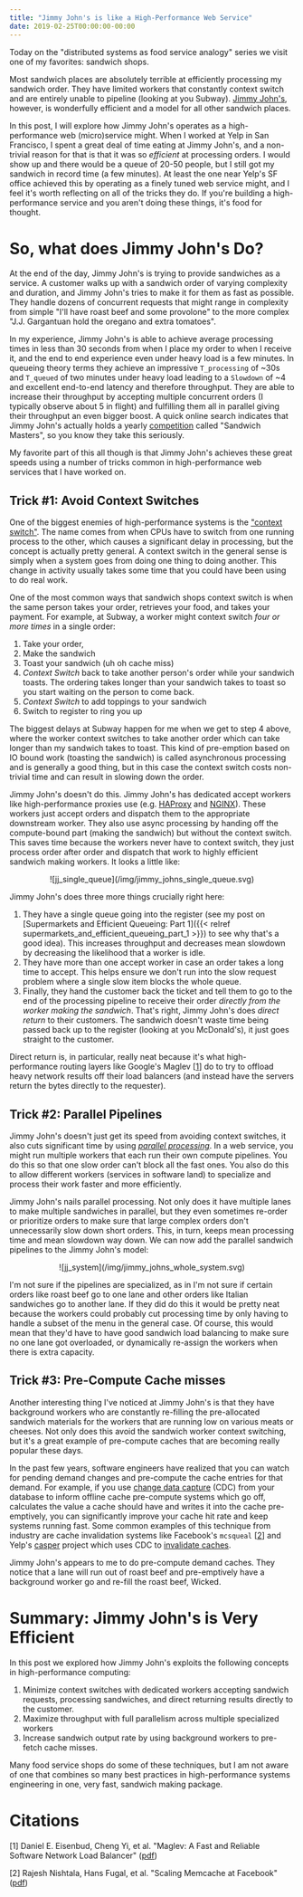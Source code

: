 ```yaml
---
title: "Jimmy John's is like a High-Performance Web Service"
date: 2019-02-25T00:00:00-00:00
---
```

Today on the "distributed systems as food service analogy" series we visit one
of my favorites: sandwich shops.

Most sandwich places are absolutely terrible at efficiently processing my
sandwich order. They have limited workers that constantly context switch and
are entirely unable to pipeline (looking at you Subway). [Jimmy
John's](https://www.jimmyjohns.com/), however, is wonderfully efficient and a
model for all other sandwich places.

In this post, I will explore how Jimmy John's operates as a high-performance
web (micro)service might. When I worked at Yelp in San Francisco, I spent a
great deal of time eating at Jimmy John's, and a non-trivial reason for that is
that it was so *efficient* at processing orders. I would show up and there
would be a queue of 20-50 people, but I still got my sandwich in record time (a
few minutes). At least the one near Yelp's SF office achieved this by operating
as a finely tuned web service might, and I feel it's worth reflecting on all of
the tricks they do. If you're building a high-performance service and you
aren't doing these things, it's food for thought.

So, what does Jimmy John's Do?
==============================

At the end of the day, Jimmy John's is trying to provide sandwiches as a
service. A customer walks up with a sandwich order of varying complexity and
duration, and Jimmy John's tries to make it for them as fast as possible. They
handle dozens of concurrent requests that might range in complexity from simple
"I'll have roast beef and some provolone" to the more complex "J.J. Gargantuan
hold the oregano and extra tomatoes".

In my experience, Jimmy John's is able to achieve average processing times in
less than 30 seconds from when I place my order to when I receive it, and the
end to end experience even under heavy load is a few minutes. In queueing
theory terms they achieve an impressive `T_processing` of ~30s and `T_queued`
of two minutes under heavy load leading to a `Slowdown` of ~4 and excellent
end-to-end latency and therefore throughput. They are able to increase their
throughput by accepting multiple concurrent orders (I typically observe about 5
in flight) and fulfilling them all in parallel giving their throughput an even
bigger boost. A quick online search indicates that Jimmy John's actually
holds a yearly [competition](https://vimeo.com/289769768) called "Sandwich
Masters", so you know they take this seriously.

My favorite part of this all though is that Jimmy John's achieves these great
speeds using a number of tricks common in high-performance web services that I
have worked on.

Trick #1: Avoid Context Switches
--------------------------------

One of the biggest enemies of high-performance systems is the ["context
switch"](https://en.wikipedia.org/wiki/Context_switch).  The name comes from
when CPUs have to switch from one running process to the other, which causes a
significant delay in processing, but the concept is actually pretty general. A
context switch in the general sense is simply when a system goes from doing one
thing to doing another. This change in activity usually takes some time that
you could have been using to do real work.

One of the most common ways that sandwich shops context switch is when the same
person takes your order, retrieves your food, and takes your payment. For
example, at Subway, a worker might context switch *four or more times* in a
single order:

1. Take your order,
2. Make the sandwich
3. Toast your sandwich (uh oh cache miss)
4. *Context Switch* back to take another person's order while your sandwich
  toasts. The ordering takes longer than your sandwich takes to toast so
  you start waiting on the person to come back.
5. *Context Switch* to add toppings to your sandwich
6. Switch to register to ring you up

The biggest delays at Subway happen for me when we get to step 4 above, where
the worker context switches to take another order which can take longer than
my sandwich takes to toast. This kind of pre-emption based on IO bound work
(toasting the sandwich) is called asynchronous processing and is generally
a good thing, but in this case the context switch costs non-trivial time and
can result in slowing down the order.

Jimmy John's doesn't do this. Jimmy John's has dedicated accept workers like
high-performance proxies use (e.g. [HAProxy](http://www.haproxy.org/) and
[NGINX](https://www.nginx.com/)). These workers just accept orders and dispatch
them to the appropriate downstream worker. They also use async processing by
handing off the compute-bound part (making the sandwich) but without the
context switch. This saves time because the workers never have to context
switch, they just process order after order and dispatch that work to highly
efficient sandwich making workers. It looks a little like:

<center>![jj_single_queue](/img/jimmy_johns_single_queue.svg)</center>

Jimmy John's does three more things crucially right here:

1. They have a single queue going into the register (see my post on
   [Supermarkets and Efficient Queueing: Part 1]({{< relref
   supermarkets_and_efficient_queueing_part_1 >}}) to see why that's a good
   idea). This increases throughput and decreases mean slowdown by decreasing
   the likelihood that a worker is idle.
2. They have more than one accept worker in case an order takes a long time to
   accept. This helps ensure we don't run into the slow request problem where a
   single slow item blocks the whole queue.
3. Finally, they hand the customer back the ticket and tell them to go to the
   end of the processing pipeline to receive their order _directly from the
   worker making the sandwich_. That's right, Jimmy John's does _direct return_
   to their customers.  The sandwich doesn't waste time being passed back up to
   the register (looking at you McDonald's), it just goes straight to the
   customer.

Direct return is, in particular, really neat because it's what high-performance
routing layers like Google's Maglev [[1](#maglev)] do to try to offload heavy
network results off their load balancers (and instead have the servers return
the bytes directly to the requester).

Trick #2: Parallel Pipelines
----------------------------

Jimmy John's doesn't just get its speed from avoiding context switches, it
also cuts significant time by using [*parallel
processing*](https://en.wikipedia.org/wiki/Parallel_computing). In a web
service, you might run multiple workers that each run their own compute
pipelines. You do this so that one slow order can't block all the fast ones.
You also do this to allow different workers (services in software land) to
specialize and process their work faster and more efficiently.

Jimmy John's nails parallel processing. Not only does it have multiple lanes
to make multiple sandwiches in parallel, but they even sometimes re-order
or prioritize orders to make sure that large complex orders don't unnecessarily
slow down short orders. This, in turn, keeps mean processing time and mean
slowdown way down. We can now add the parallel sandwich pipelines to the Jimmy
John's model:

<center>![jj_system](/img/jimmy_johns_whole_system.svg)</center>

I'm not sure if the pipelines are specialized, as in I'm not sure if certain
orders like roast beef go to one lane and other orders like Italian sandwiches
go to another lane. If they did do this it would be pretty neat because the
workers could probably cut processing time by only having to handle a subset of
the menu in the general case. Of course, this would mean that they'd have to
have good sandwich load balancing to make sure no one lane got overloaded, or
dynamically re-assign the workers when there is extra capacity.

Trick #3: Pre-Compute Cache misses
----------------------------------

Another interesting thing I've noticed at Jimmy John's is that they have
background workers who are constantly re-filling the pre-allocated sandwich
materials for the workers that are running low on various meats or cheeses. Not
only does this avoid the sandwich worker context switching, but it's a great
example of pre-compute caches that are becoming really popular these days.

In the past few years, software engineers have realized that you can watch
for pending demand changes and pre-compute the cache entries for that demand.
For example, if you use [change data
capture](https://en.wikipedia.org/wiki/Change_data_capture) (CDC) from your
database to inform offline cache pre-compute systems which go off, calculates
the value a cache should have and writes it into the cache pre-emptively, you
can significantly improve your cache hit rate and keep systems running fast.
Some common examples of this technique from industry are cache invalidation
systems like Facebook's `mcsqueal` [[2](#fb_memcache)] and Yelp's
[casper](https://engineeringblog.yelp.com/2018/03/caching-internal-service-calls-at-yelp.html)
project which uses CDC to [invalidate
caches](https://engineeringblog.yelp.com/2018/03/caching-internal-service-calls-at-yelp.html#invalidating-caches).

Jimmy John's appears to me to do pre-compute demand caches. They notice that a
lane will run out of roast beef and pre-emptively have a background worker go
and re-fill the roast beef, Wicked.


Summary: Jimmy John's is Very Efficient
=======================================

In this post we explored how Jimmy John's exploits the following concepts
in high-performance computing:

1. Minimize context switches with dedicated workers accepting sandwich
   requests, processing sandwiches, and direct returning results directly
   to the customer.
2. Maximize throughput with full parallelism across multiple specialized
   workers
3. Increase sandwich output rate by using background workers to pre-fetch
   cache misses.

Many food service shops do some of these techniques, but I am not aware of one
that combines so many best practices in high-performance systems engineering
in one, very fast, sandwich making package.

Citations
=========
<a name="maglev"></a>
[1] Daniel E. Eisenbud, Cheng Yi, et al. "Maglev: A Fast and Reliable Software
Network Load Balancer"
([pdf](https://static.googleusercontent.com/media/research.google.com/en//pubs/archive/44824.pdf))

<a name="fb_memcache"></a>
[2] Rajesh Nishtala, Hans Fugal, et al. "Scaling Memcache at Facebook" ([pdf](https://www.usenix.org/system/files/conference/nsdi13/nsdi13-final170_update.pdf))

